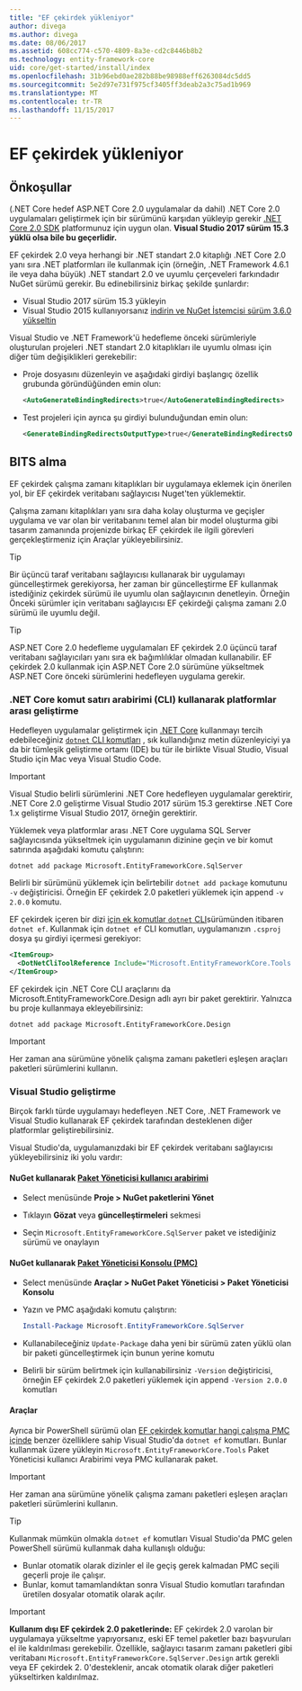 ```yaml
---
title: "EF çekirdek yükleniyor"
author: divega
ms.author: divega
ms.date: 08/06/2017
ms.assetid: 608cc774-c570-4809-8a3e-cd2c8446b8b2
ms.technology: entity-framework-core
uid: core/get-started/install/index
ms.openlocfilehash: 31b96ebd0ae282b88be98988eff6263084dc5dd5
ms.sourcegitcommit: 5e2d97e731f975cf3405ff3deab2a3c75ad1b969
ms.translationtype: MT
ms.contentlocale: tr-TR
ms.lasthandoff: 11/15/2017
---
```

# <a name="installing-ef-core"></a>EF çekirdek yükleniyor

## <a name="prerequisites"></a>Önkoşullar

(.NET Core hedef ASP.NET Core 2.0 uygulamalar da dahil) .NET Core 2.0 uygulamaları geliştirmek için bir sürümünü karşıdan yükleyip gerekir [.NET Core 2.0 SDK](https://www.microsoft.com/net/download/core) platformunuz için uygun olan. **Visual Studio 2017 sürüm 15.3 yüklü olsa bile bu geçerlidir.**

EF çekirdek 2.0 veya herhangi bir .NET standart 2.0 kitaplığı .NET Core 2.0 yanı sıra .NET platformları ile kullanmak için (örneğin, .NET Framework 4.6.1 ile veya daha büyük) .NET standart 2.0 ve uyumlu çerçeveleri farkındadır NuGet sürümü gerekir. Bu edinebilirsiniz birkaç şekilde şunlardır:

* Visual Studio 2017 sürüm 15.3 yükleyin
* Visual Studio 2015 kullanıyorsanız [indirin ve NuGet İstemcisi sürüm 3.6.0 yükseltin](https://www.nuget.org/downloads)

Visual Studio ve .NET Framework'ü hedefleme önceki sürümleriyle oluşturulan projeleri .NET standart 2.0 kitaplıkları ile uyumlu olması için diğer tüm değişiklikleri gerekebilir:

* Proje dosyasını düzenleyin ve aşağıdaki girdiyi başlangıç özellik grubunda göründüğünden emin olun:
  ``` xml
  <AutoGenerateBindingRedirects>true</AutoGenerateBindingRedirects>
  ```

* Test projeleri için ayrıca şu girdiyi bulunduğundan emin olun:
  ``` xml
  <GenerateBindingRedirectsOutputType>true</GenerateBindingRedirectsOutputType>
  ```

## <a name="getting-the-bits"></a>BITS alma
EF çekirdek çalışma zamanı kitaplıkları bir uygulamaya eklemek için önerilen yol, bir EF çekirdek veritabanı sağlayıcısı Nuget'ten yüklemektir.

Çalışma zamanı kitaplıkları yanı sıra daha kolay oluşturma ve geçişler uygulama ve var olan bir veritabanını temel alan bir model oluşturma gibi tasarım zamanında projenizde birkaç EF çekirdek ile ilgili görevleri gerçekleştirmeniz için Araçlar yükleyebilirsiniz.

> [!TIP]  
> Bir üçüncü taraf veritabanı sağlayıcısı kullanarak bir uygulamayı güncelleştirmek gerekiyorsa, her zaman bir güncelleştirme EF kullanmak istediğiniz çekirdek sürümü ile uyumlu olan sağlayıcının denetleyin. Örneğin Önceki sürümler için veritabanı sağlayıcısı EF çekirdeği çalışma zamanı 2.0 sürümü ile uyumlu değil.  

> [!TIP]  
> ASP.NET Core 2.0 hedefleme uygulamaları EF çekirdek 2.0 üçüncü taraf veritabanı sağlayıcıları yanı sıra ek bağımlılıklar olmadan kullanabilir. EF çekirdek 2.0 kullanmak için ASP.NET Core 2.0 sürümüne yükseltmek ASP.NET Core önceki sürümlerini hedefleyen uygulama gerekir.

<a name="cli"></a>
### <a name="cross-platform-development-using-the-net-core-command-line-interface-cli"></a>.NET Core komut satırı arabirimi (CLI) kullanarak platformlar arası geliştirme

Hedefleyen uygulamalar geliştirmek için [.NET Core](https://www.microsoft.com/net/download/core) kullanmayı tercih edebileceğiniz [ `dotnet` CLI komutları](https://docs.microsoft.com/dotnet/core/tools/) , sık kullandığınız metin düzenleyiciyi ya da bir tümleşik geliştirme ortamı (IDE) bu tür ile birlikte Visual Studio, Visual Studio için Mac veya Visual Studio Code.

> [!IMPORTANT]  
> Visual Studio belirli sürümlerini .NET Core hedefleyen uygulamalar gerektirir, .NET Core 2.0 geliştirme Visual Studio 2017 sürüm 15.3 gerektirse .NET Core 1.x geliştirme Visual Studio 2017, örneğin gerektirir.

Yüklemek veya platformlar arası .NET Core uygulama SQL Server sağlayıcısında yükseltmek için uygulamanın dizinine geçin ve bir komut satırında aşağıdaki komutu çalıştırın:

``` Console
dotnet add package Microsoft.EntityFrameworkCore.SqlServer
```

Belirli bir sürümünü yüklemek için belirtebilir `dotnet add package` komutunu `-v` değiştiricisi. Örneğin EF çekirdek 2.0 paketleri yüklemek için append `-v 2.0.0` komutu.

EF çekirdek içeren bir dizi [için ek komutlar `dotnet` CLI](../../miscellaneous/cli/dotnet.md)sürümünden itibaren `dotnet ef`. Kullanmak için `dotnet ef` CLI komutları, uygulamanızın `.csproj` dosya şu girdiyi içermesi gerekiyor:

``` xml
<ItemGroup>
  <DotNetCliToolReference Include="Microsoft.EntityFrameworkCore.Tools.DotNet" Version="2.0.0" />
</ItemGroup>
```

EF çekirdek için .NET Core CLI araçlarını da Microsoft.EntityFrameworkCore.Design adlı ayrı bir paket gerektirir. Yalnızca bu proje kullanmaya ekleyebilirsiniz:

``` Console
dotnet add package Microsoft.EntityFrameworkCore.Design
```

> [!IMPORTANT]  
> Her zaman ana sürümüne yönelik çalışma zamanı paketleri eşleşen araçları paketleri sürümlerini kullanın.

<a name="visual-studio"></a>
### <a name="visual-studio-development"></a>Visual Studio geliştirme

Birçok farklı türde uygulamayı hedefleyen .NET Core, .NET Framework ve Visual Studio kullanarak EF çekirdek tarafından desteklenen diğer platformlar geliştirebilirsiniz.

Visual Studio'da, uygulamanızdaki bir EF çekirdek veritabanı sağlayıcısı yükleyebilirsiniz iki yolu vardır:

#### <a name="using-nugets-package-manager-user-interfacehttpsdocsmicrosoftcomnugettoolspackage-manager-ui"></a>NuGet kullanarak [Paket Yöneticisi kullanıcı arabirimi](https://docs.microsoft.com/nuget/tools/package-manager-ui)

* Select menüsünde **Proje > NuGet paketlerini Yönet**

* Tıklayın **Gözat** veya **güncelleştirmeleri** sekmesi

* Seçin `Microsoft.EntityFrameworkCore.SqlServer` paket ve istediğiniz sürümü ve onaylayın

#### <a name="using-nugets-package-manager-console-pmchttpsdocsmicrosoftcomnugettoolspackage-manager-console"></a>NuGet kullanarak [Paket Yöneticisi Konsolu (PMC)](https://docs.microsoft.com/nuget/tools/package-manager-console)

* Select menüsünde **Araçlar > NuGet Paket Yöneticisi > Paket Yöneticisi Konsolu**

* Yazın ve PMC aşağıdaki komutu çalıştırın:

  ``` PowerShell  
  Install-Package Microsoft.EntityFrameworkCore.SqlServer
  ```
* Kullanabileceğiniz `Update-Package` daha yeni bir sürümü zaten yüklü olan bir paketi güncelleştirmek için bunun yerine komutu

* Belirli bir sürüm belirtmek için kullanabilirsiniz `-Version` değiştiricisi, örneğin EF çekirdek 2.0 paketleri yüklemek için append `-Version 2.0.0` komutları

#### <a name="tools"></a>Araçlar

Ayrıca bir PowerShell sürümü olan [EF çekirdek komutlar hangi çalışma PMC içinde](../../miscellaneous/cli/powershell.md) benzer özelliklere sahip Visual Studio'da `dotnet ef` komutları. Bunlar kullanmak üzere yükleyin `Microsoft.EntityFrameworkCore.Tools` Paket Yöneticisi kullanıcı Arabirimi veya PMC kullanarak paket.

> [!IMPORTANT]  
> Her zaman ana sürümüne yönelik çalışma zamanı paketleri eşleşen araçları paketleri sürümlerini kullanın.

> [!TIP]  
> Kullanmak mümkün olmakla `dotnet ef` komutları Visual Studio'da PMC gelen PowerShell sürümü kullanmak daha kullanışlı olduğu:
> * Bunlar otomatik olarak dizinler el ile geçiş gerek kalmadan PMC seçili geçerli proje ile çalışır.  
> * Bunlar, komut tamamlandıktan sonra Visual Studio komutları tarafından üretilen dosyalar otomatik olarak açılır.

> [!IMPORTANT]  
> **Kullanım dışı EF çekirdek 2.0 paketlerinde:** EF çekirdek 2.0 varolan bir uygulamaya yükseltme yapıyorsanız, eski EF temel paketler bazı başvuruları el ile kaldırılması gerekebilir. Özellikle, sağlayıcı tasarım zamanı paketleri gibi veritabanı `Microsoft.EntityFrameworkCore.SqlServer.Design` artık gerekli veya EF çekirdek 2. 0'desteklenir, ancak otomatik olarak diğer paketleri yükseltirken kaldırılmaz.
